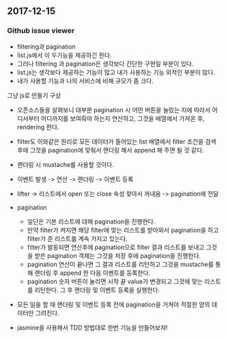 ## 2017-12-15

### Github issue viewer
- filtering과 pagination
- list.js에서 이 두기능을 제공하긴 한다.
- 그러나 filtering 과 pagination은 생각보다 간단한 구현일 부분이 있다.
- list.js는 생각보다 제공하는 기능이 많고 내가 사용하는 기능 외적인 부분이 많다.
- 내가 사용할 기능과 나의 서비스에 비해 규모가 좀 크다.

그냥 js로 만들기 구상
- 오픈소스들을 살펴보니 대부분 pagination 시 어떤 버튼을 눌렀는 지에 따라서 어디서부터 어디까지를 보여줘야 하는지 연산하고, 그것을 배열에서 가져온 후, rendering 한다.
- filter도 이와같은 원리로 모든 데이터가 들어있는 list 배열에서 filter 조건을 검색 후에 그것을 pagination에 맞춰서 랜더링 해서 append 해 주면 될 것 같다.
- 랜더링 시 mustache를 사용할 것이다.
- 이벤트 발생 -> 연산 -> 랜더링 -> 이벤트 등록
- lifter -> 리스트에서 open 또는 close 속성 찾아서 꺼내옴 -> pagination에 전달
- pagination
	- 일단은 기본 리스트에 대해 pagination을 진행한다.
	- 만약 filter가 켜지면 해당 filter에 맞는 리스트를 받아와서 pagination을 하고 filter가 준 리스트를 계속 가지고 있는다.
	- filter가 발동되면 연산후에 pagination으로 filter 결과 리스트를 보내고 그것을 받은 pagination 객체는 그것을 저장 후에 pagination을 진행한다.
	- pagination 연산이 끝나면 그 결과 리스트를 리턴하고 그것을 mustache를 통해 랜더링 후 append 한 다음 이벤트를 등록한다.
	- pagination 숫자 버튼이 눌리면 시작 끝 value가 변경되고 그것에 맞는 리스트를 리턴한다. 그 후 랜더링 및 이벤트 등록을 실행한다.

- 모든 일을 할 때 랜더링 및 이벤트 등록 전에 pagination을 거쳐야 적절한 양의 데이터만 그려진다.

- jasmine을 사용해서  TDD 방법대로 한번 기능을 만들어보쟈!


